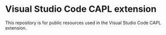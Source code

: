 # Visual Studio Code CAPL extension

This repository is for public resources used in the Visual Studio Code CAPL extension.